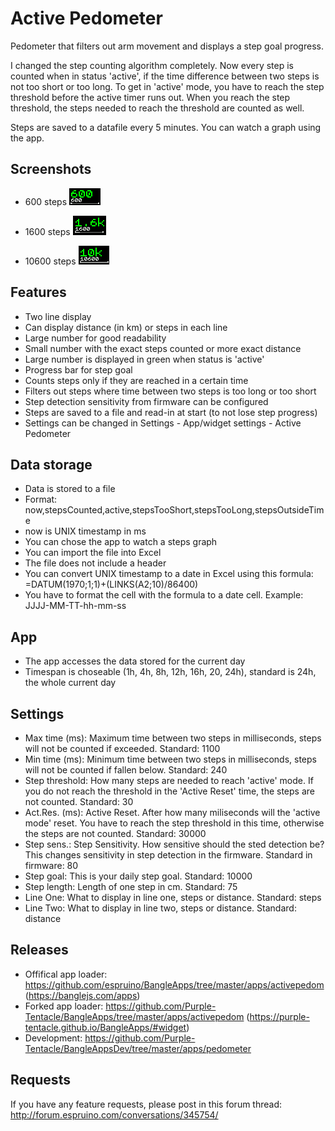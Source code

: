 ﻿# Active Pedometer
Pedometer that filters out arm movement and displays a step goal progress.

I changed the step counting algorithm completely.
Now every step is counted when in status 'active', if the time difference between two steps is not too short or too long.
To get in 'active' mode, you have to reach the step threshold before the active timer runs out.
When you reach the step threshold, the steps needed to reach the threshold are counted as well.

Steps are saved to a datafile every 5 minutes. You can watch a graph using the app.

## Screenshots
* 600 steps
![](600.png)

* 1600 steps
![](1600.png)

* 10600 steps
![](10600.png)

## Features

* Two line display
* Can display distance (in km) or steps in each line
* Large number for good readability
* Small number with the exact steps counted or more exact distance
* Large number is displayed in green when status is 'active'
* Progress bar for step goal
* Counts steps only if they are reached in a certain time
* Filters out steps where time between two steps is too long or too short
* Step detection sensitivity from firmware can be configured
* Steps are saved to a file and read-in at start (to not lose step progress)
* Settings can be changed in Settings - App/widget settings - Active Pedometer

## Data storage

* Data is stored to a file
* Format: now,stepsCounted,active,stepsTooShort,stepsTooLong,stepsOutsideTime
* now is UNIX timestamp in ms
* You can chose the app to watch a steps graph
* You can import the file into Excel
* The file does not include a header
* You can convert UNIX timestamp to a date in Excel using this formula: =DATUM(1970;1;1)+(LINKS(A2;10)/86400)
* You have to format the cell with the formula to a date cell. Example: JJJJ-MM-TT-hh-mm-ss

## App

* The app accesses the data stored for the current day
* Timespan is choseable (1h, 4h, 8h, 12h, 16h, 20, 24h), standard is 24h, the whole current day

## Settings

* Max time (ms): Maximum time between two steps in milliseconds, steps will not be counted if exceeded. Standard: 1100
* Min time (ms): Minimum time between two steps in milliseconds, steps will not be counted if fallen below. Standard: 240
* Step threshold: How many steps are needed to reach 'active' mode. If you do not reach the threshold in the 'Active Reset' time, the steps are not counted. Standard: 30
* Act.Res. (ms): Active Reset. After how many miliseconds will the 'active mode' reset. You have to reach the step threshold in this time, otherwise the steps are not counted. Standard: 30000
* Step sens.: Step Sensitivity. How sensitive should the sted detection be? This changes sensitivity in step detection in the firmware. Standard in firmware: 80
* Step goal: This is your daily step goal. Standard: 10000
* Step length: Length of one step in cm. Standard: 75
* Line One: What to display in line one, steps or distance. Standard: steps
* Line Two: What to display in line two, steps or distance. Standard: distance

## Releases

* Offifical app loader: https://github.com/espruino/BangleApps/tree/master/apps/activepedom (https://banglejs.com/apps)
* Forked app loader: https://github.com/Purple-Tentacle/BangleApps/tree/master/apps/activepedom (https://purple-tentacle.github.io/BangleApps/#widget)
* Development: https://github.com/Purple-Tentacle/BangleAppsDev/tree/master/apps/pedometer

## Requests

If you have any feature requests, please post in this forum thread: http://forum.espruino.com/conversations/345754/